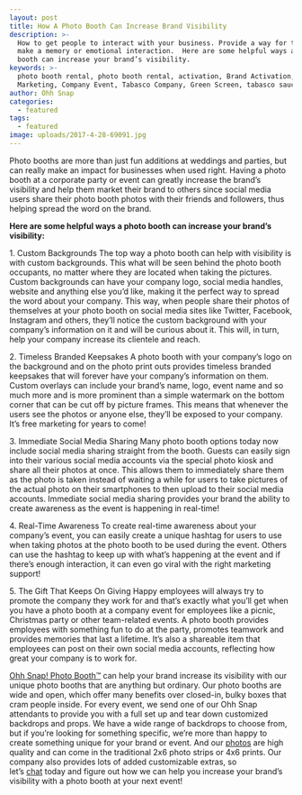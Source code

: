 ```yaml
---
layout: post
title: How A Photo Booth Can Increase Brand Visibility
description: >-
  How to get people to interact with your business. Provide a way for them to
  make a memory or emotional interaction.  Here are some helpful ways a photo
  booth can increase your brand’s visibility.
keywords: >-
  photo booth rental, photo booth rental, activation, Brand Activation,
  Marketing, Company Event, Tabasco Company, Green Screen, tabasco sauce
author: Ohh Snap
categories:
  - featured
tags: 
  - featured
image: uploads/2017-4-28-69091.jpg
---
```

Photo booths are more than just fun additions at weddings and parties, but can really make an impact for businesses when used right. Having a photo booth at a corporate party or event can greatly increase the brand’s visibility and help them market their brand to others since social media users share their photo booth photos with their friends and followers, thus helping spread the word on the brand.&nbsp;

**Here are some helpful ways a photo booth can increase your brand’s visibility:**

1\. Custom Backgrounds The top way a photo booth can help with visibility is with custom backgrounds. This what will be seen behind the photo booth occupants, no matter where they are located when taking the pictures. Custom backgrounds can have your company logo, social media handles, website and anything else you’d like, making it the perfect way to spread the word about your company. This way, when people share their photos of themselves at your photo booth on social media sites like Twitter, Facebook, Instagram and others, they’ll notice the custom background with your company’s information on it and will be curious about it. This will, in turn, help your company increase its clientele and reach.

2\. Timeless Branded Keepsakes A photo booth with your company’s logo on the background and on the photo print outs provides timeless branded keepsakes that will forever have your company’s information on them. Custom overlays can include your brand’s name, logo, event name and so much more and is more prominent than a simple watermark on the bottom corner that can be cut off by picture frames. This means that whenever the users see the photos or anyone else, they’ll be exposed to your company. It’s free marketing for years to come\!

3\. Immediate Social Media Sharing Many photo booth options today now include social media sharing straight from the booth. Guests can easily sign into their various social media accounts via the special photo kiosk and share all their photos at once. This allows them to immediately share them as the photo is taken instead of waiting a while for users to take pictures of the actual photo on their smartphones to then upload to their social media accounts. Immediate social media sharing provides your brand the ability to create awareness as the event is happening in real-time\!

4\. Real-Time Awareness To create real-time awareness about your company’s event, you can easily create a unique hashtag for users to use when taking photos at the photo booth to be used during the event. Others can use the hashtag to keep up with what’s happening at the event and if there’s enough interaction, it can even go viral with the right marketing support\!

5\. The Gift That Keeps On Giving Happy employees will always try to promote the company they work for and that’s exactly what you’ll get when you have a photo booth at a company event for employees like a picnic, Christmas party or other team-related events. A photo booth provides employees with something fun to do at the party, promotes teamwork and provides memories that last a lifetime. It’s also a shareable item that employees can post on their own social media accounts, reflecting how great your company is to work for.

[Ohh Snap\! Photo Booth™](https://ohhsnapbooth.com/about-ohh-snap-photo-booth.html)&nbsp;can help your brand increase its visibility with our unique photo booths that are anything but ordinary. Our photo booths are wide and open, which offer many benefits over closed-in, bulky boxes that cram people inside. For every event, we send one of our Ohh Snap attendants to provide you with a full set up and tear down customized backdrops and props. We have a wide range of backdrops to choose from, but if you’re looking for something specific, we’re more than happy to create something unique for your brand or event. And our&nbsp;[photos](https://gallery.ohhsnapbooth.com/)&nbsp;are high quality and can come in the traditional 2x6 photo strips or 4x6 prints. Our company also provides lots of added customizable extras, so let’s&nbsp;[chat](https://ohhsnapbooth.com/get-a-quote.html)&nbsp;today and figure out how we can help you increase your brand’s visibility with a photo booth at your next event\!
